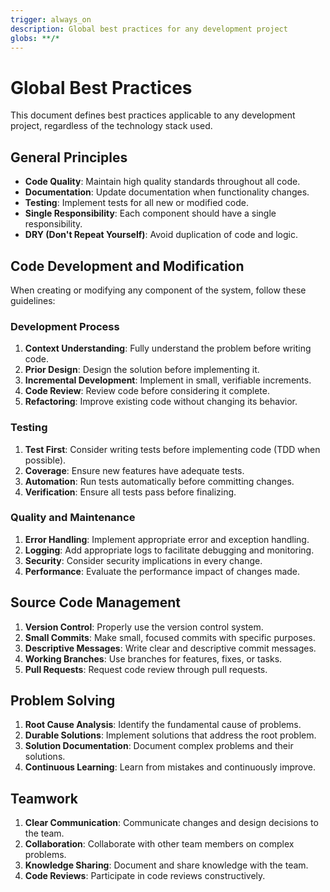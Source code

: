 ```yaml
---
trigger: always_on
description: Global best practices for any development project
globs: **/*
---
```

# Global Best Practices

This document defines best practices applicable to any development project, regardless of the technology stack used.

## General Principles

-   **Code Quality**: Maintain high quality standards throughout all code.
-   **Documentation**: Update documentation when functionality changes.
-   **Testing**: Implement tests for all new or modified code.
-   **Single Responsibility**: Each component should have a single responsibility.
-   **DRY (Don't Repeat Yourself)**: Avoid duplication of code and logic.

## Code Development and Modification

When creating or modifying any component of the system, follow these guidelines:

### Development Process

1. **Context Understanding**: Fully understand the problem before writing code.
2. **Prior Design**: Design the solution before implementing it.
3. **Incremental Development**: Implement in small, verifiable increments.
4. **Code Review**: Review code before considering it complete.
5. **Refactoring**: Improve existing code without changing its behavior.

### Testing

1. **Test First**: Consider writing tests before implementing code (TDD when possible).
2. **Coverage**: Ensure new features have adequate tests.
3. **Automation**: Run tests automatically before committing changes.
4. **Verification**: Ensure all tests pass before finalizing.

### Quality and Maintenance

1. **Error Handling**: Implement appropriate error and exception handling.
2. **Logging**: Add appropriate logs to facilitate debugging and monitoring.
3. **Security**: Consider security implications in every change.
4. **Performance**: Evaluate the performance impact of changes made.

## Source Code Management

1. **Version Control**: Properly use the version control system.
2. **Small Commits**: Make small, focused commits with specific purposes.
3. **Descriptive Messages**: Write clear and descriptive commit messages.
4. **Working Branches**: Use branches for features, fixes, or tasks.
5. **Pull Requests**: Request code review through pull requests.

## Problem Solving

1. **Root Cause Analysis**: Identify the fundamental cause of problems.
2. **Durable Solutions**: Implement solutions that address the root problem.
3. **Solution Documentation**: Document complex problems and their solutions.
4. **Continuous Learning**: Learn from mistakes and continuously improve.

## Teamwork

1. **Clear Communication**: Communicate changes and design decisions to the team.
2. **Collaboration**: Collaborate with other team members on complex problems.
3. **Knowledge Sharing**: Document and share knowledge with the team.
4. **Code Reviews**: Participate in code reviews constructively.